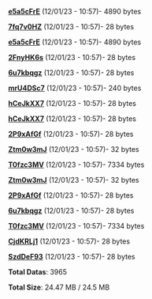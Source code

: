 [**e5a5cFrE**](/data/e5a5cFrE.txt) (12/01/23 - 10:57)- 4890 bytes

[**7fq7v0HZ**](/data/7fq7v0HZ.txt) (12/01/23 - 10:57)- 28 bytes

[**e5a5cFrE**](/data/e5a5cFrE.txt) (12/01/23 - 10:57)- 4890 bytes

[**2FnyHK6s**](/data/2FnyHK6s.txt) (12/01/23 - 10:57)- 28 bytes

[**6u7kbqgz**](/data/6u7kbqgz.txt) (12/01/23 - 10:57)- 28 bytes

[**mrU4DSc7**](/data/mrU4DSc7.txt) (12/01/23 - 10:57)- 240 bytes

[**hCeJkXX7**](/data/hCeJkXX7.txt) (12/01/23 - 10:57)- 28 bytes

[**hCeJkXX7**](/data/hCeJkXX7.txt) (12/01/23 - 10:57)- 28 bytes

[**2P9xAfGf**](/data/2P9xAfGf.txt) (12/01/23 - 10:57)- 28 bytes

[**Ztm0w3mJ**](/data/Ztm0w3mJ.txt) (12/01/23 - 10:57)- 32 bytes

[**T0fzc3MV**](/data/T0fzc3MV.txt) (12/01/23 - 10:57)- 7334 bytes

[**Ztm0w3mJ**](/data/Ztm0w3mJ.txt) (12/01/23 - 10:57)- 32 bytes

[**2P9xAfGf**](/data/2P9xAfGf.txt) (12/01/23 - 10:57)- 28 bytes

[**6u7kbqgz**](/data/6u7kbqgz.txt) (12/01/23 - 10:57)- 28 bytes

[**T0fzc3MV**](/data/T0fzc3MV.txt) (12/01/23 - 10:57)- 7334 bytes

[**CjdKRLj1**](/data/CjdKRLj1.txt) (12/01/23 - 10:57)- 28 bytes

[**SzdDeF93**](/data/SzdDeF93.txt) (12/01/23 - 10:57)- 28 bytes

**Total Datas**: 3965

**Total Size**: 24.47 MB / 24.5 MB